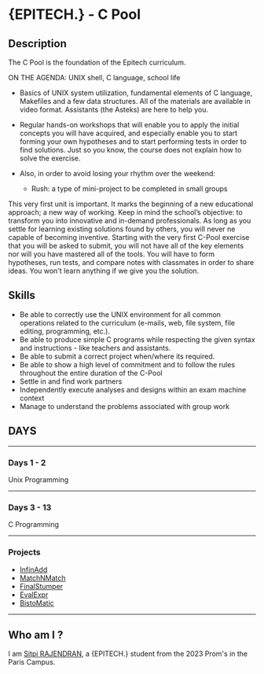 # {EPITECH.} - C Pool

## Description

The C Pool is the foundation of the Epitech curriculum.

ON THE AGENDA: UNIX shell, C language, school life

- Basics of UNIX system utilization, fundamental elements of C language, Makefiles and a few data structures. All of the materials are available in video format. Assistants (the Asteks) are here to help you. 

- Regular hands-on workshops that will enable you to apply the initial concepts you will have acquired, and especially enable you to start forming your own hypotheses and to start performing tests in order to find solutions. Just so you know, the course does not explain how to solve the exercise.  

- Also, in order to avoid losing your rhythm over the weekend:
  * Rush: a type of mini-project to be completed in small groups

This very first unit is important. It marks the beginning of  a new educational approach; a new way of working. Keep in mind the school’s objective: to  transform you into innovative and in-demand professionals. As long as you settle for learning existing solutions found by others, you will never ne capable of becoming inventive.  Starting with the very first C-Pool exercise that you will be asked to submit, you will not have all of the key elements  nor will you have mastered all of the tools. You will have to form hypotheses, run tests, and compare notes with classmates in order to share ideas. You won't learn anything if we give you the solution. 

## Skills

 - Be able to correctly use the UNIX environment for all common operations related to the curriculum (e-mails, web, file system, file editing, programming, etc.).
 - Be able to produce simple C programs while respecting the given syntax and instructions - like teachers and assistants.
 - Be able to submit a correct project when/where its required.
 - Be able to show a high level of commitment and to follow the rules throughout the entire duration of the C-Pool
 - Settle in and find work partners
 - Independently execute analyses and designs within an exam machine context
 - Manage to understand the problems associated with group work


## DAYS

-----
### Days 1 - 2
Unix Programming

-----
### Days 3 - 13
C Programming

-----
### Projects
- [InfinAdd](https://github.com/SitpiRajendran/epitech-semester1/tree/master/CPool/CPool_infinadd_2018)
- [MatchNMatch](https://github.com/SitpiRajendran/epitech-semester1/tree/master/CPool/CPool_match_nmatch_2018)
- [FinalStumper](https://github.com/SitpiRajendran/epitech-semester1/tree/master/CPool/CPool_finalstumper_2018)
- [EvalExpr](https://github.com/SitpiRajendran/epitech-semester1/tree/master/CPool/CPool_evalexpr_2018)
- [BistoMatic](https://github.com/SitpiRajendran/epitech-semester1/tree/master/CPool/CPool_bistro-matic_2018)

-----
## Who am I ?

I am [Sitpi RAJENDRAN](https://github.com/SitpiRajendran/), a {EPITECH.} student from the 2023 Prom's in the Paris Campus.
